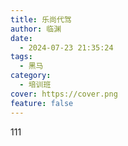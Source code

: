 ```yaml
---
title: 乐尚代驾
author: 临渊
date:
  - 2024-07-23 21:35:24
tags:
  - 黑马
category:
  - 培训班
cover: https://cover.png
feature: false
---
```

111
